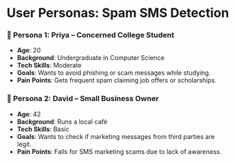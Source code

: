 # User Personas: Spam SMS Detection

### 👤 Persona 1: Priya – Concerned College Student
- **Age**: 20  
- **Background**: Undergraduate in Computer Science  
- **Tech Skills**: Moderate  
- **Goals**: Wants to avoid phishing or scam messages while studying.
- **Pain Points**: Gets frequent spam claiming job offers or scholarships.

### 👤 Persona 2: David – Small Business Owner
- **Age**: 42  
- **Background**: Runs a local café  
- **Tech Skills**: Basic  
- **Goals**: Wants to check if marketing messages from third parties are legit.
- **Pain Points**: Falls for SMS marketing scams due to lack of awareness.
